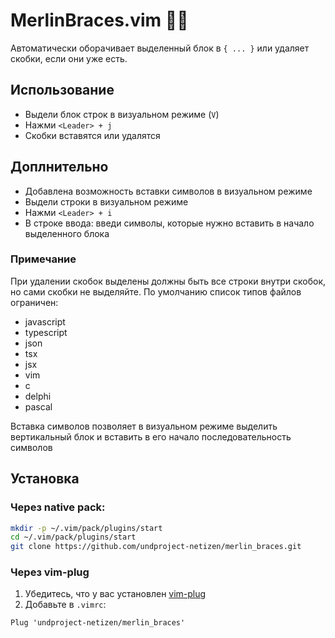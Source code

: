 # MerlinBraces.vim 🧙‍♂️

Автоматически оборачивает выделенный блок в `{ ... }` или удаляет скобки, если они уже есть.

## Использование

- Выдели блок строк в визуальном режиме (`V`)
- Нажми `<Leader> + j`
- Скобки вставятся или удалятся

## Доплнительно

- Добавлена возможность вставки символов в визуальном режиме
- Выдели строки в визуальном режиме
- Нажми `<Leader> + i`
- В строке ввода: введи символы, которые нужно вставить в начало выделенного блока

### Примечание

При удалении скобок выделены должны быть все строки внутри скобок, но сами скобки не выделяйте.
По умолчанию список типов файлов ограничен:
- javascript
- typescript
- json
- tsx
- jsx
- vim
- c
- delphi
- pascal

Вставка символов позволяет в визуальном режиме выделить вертикальный блок и вставить в его начало последовательность символов

## Установка

### Через native pack:
```bash
mkdir -p ~/.vim/pack/plugins/start
cd ~/.vim/pack/plugins/start
git clone https://github.com/undproject-netizen/merlin_braces.git
```
### Через vim-plug
1. Убедитесь, что у вас установлен [vim-plug](https://github.com/junegunn/vim-plug)
2. Добавьте в `.vimrc`:

```vim
Plug 'undproject-netizen/merlin_braces'
```

